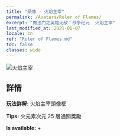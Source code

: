 ```yaml
---
title: "頭像 - 火焰主宰"
permalink: /Avatars/Ruler of Flames/
excerpt: "魔法门之英雄无敌：战争纪元  火焰主宰"
last_modified_at: 2021-06-07
locale: cn
ref: "Ruler of Flames.md"
toc: false
classes: wide
---
```

 ![火焰主宰](/images/a/avatarFrame_39.png)

## 詳情

 **玩法詳解:** 火焰主宰頭像框 

 **Tips:** 火元素次元 25 層通關獎勵 

 **Is available:**  + 

